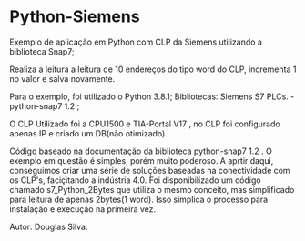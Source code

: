 # Python-Siemens
Exemplo de aplicação em Python com CLP da Siemens utilizando a biblioteca Snap7;

Realiza a leitura a leitura de 10 endereços do tipo word do CLP, incrementa 1 no valor e salva novamente. 

Para o exemplo, foi utilizado o Python 3.8.1; Bibliotecas: Siemens S7 PLCs. - python-snap7 1.2 ;

O CLP Utilizado foi a CPU1500 e TIA-Portal V17 , no CLP foi configurado apenas IP e criado um DB(não otimizado).

Código baseado na documentação da biblioteca python-snap7 1.2 . O exemplo em questão é simples, porém muito poderoso. A aprtir daqui, conseguimos criar uma série de soluções baseadas na conectividade com os CLP's, faciçitando a indústria 4.0.
Foi disponibilizado um código chamado s7_Python_2Bytes que utiliza o mesmo conceito, mas simplificado para leitura de apenas 2bytes(1 word). Isso simplica o processo para instalação e execução na primeira vez.

Autor: Douglas Silva.

